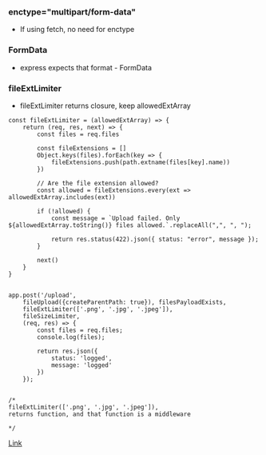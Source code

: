 

### enctype="multipart/form-data"
- If using fetch, no need for enctype

### FormData
- express expects that format - FormData


### fileExtLimiter
- fileExtLimiter returns closure, keep allowedExtArray 
```
const fileExtLimiter = (allowedExtArray) => {
    return (req, res, next) => {
        const files = req.files

        const fileExtensions = []
        Object.keys(files).forEach(key => {
            fileExtensions.push(path.extname(files[key].name))
        })

        // Are the file extension allowed? 
        const allowed = fileExtensions.every(ext => allowedExtArray.includes(ext))

        if (!allowed) {
            const message = `Upload failed. Only ${allowedExtArray.toString()} files allowed.`.replaceAll(",", ", ");

            return res.status(422).json({ status: "error", message });
        }

        next()
    }
}


app.post('/upload', 
    fileUpload({createParentPath: true}), filesPayloadExists,
    fileExtLimiter(['.png', '.jpg', '.jpeg']),
    fileSizeLimiter,
    (req, res) => {
        const files = req.files;
        console.log(files);

        return res.json({
            status: 'logged',
            message: 'logged'
        })
    });


/*
fileExtLimiter(['.png', '.jpg', '.jpeg']),
returns function, and that function is a middleware

*/

```



[Link](https://www.youtube.com/watch?v=4pmkQjsKJ-U)